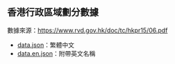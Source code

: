 ## 香港行政區域劃分數據

數據來源：https://www.rvd.gov.hk/doc/tc/hkpr15/06.pdf

- [data.json](data.json)：繁體中文
- [data.en.json](data.en.json)：附帶英文名稱

